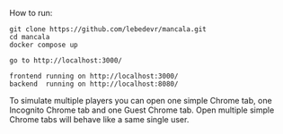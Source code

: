 How to run:

```
git clone https://github.com/lebedevr/mancala.git
cd mancala
docker compose up

go to http://localhost:3000/

frontend running on http://localhost:3000/
backend  running on http://localhost:8080/
```

To simulate multiple players you can open one simple Chrome tab, one Incognito Chrome tab and one Guest Chrome tab.
Open multiple simple Chrome tabs will behave like a same single user.